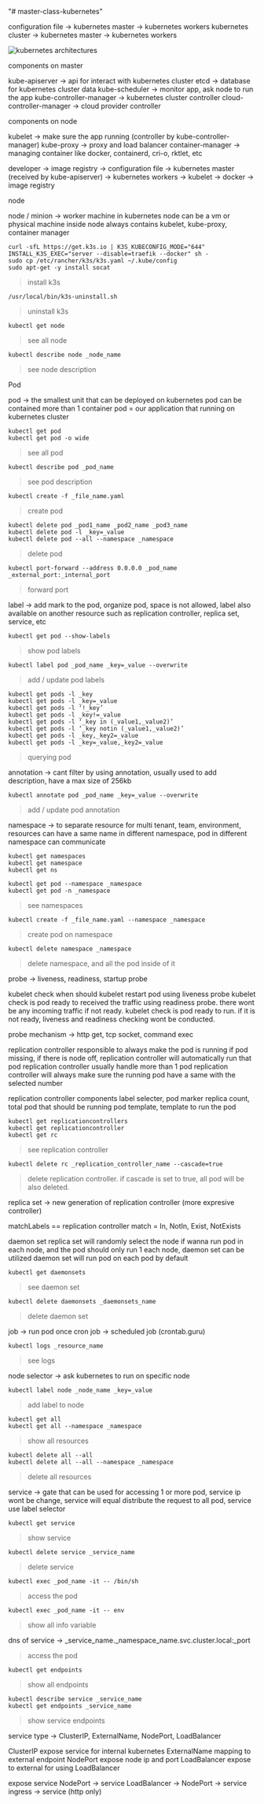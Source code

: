 "# master-class-kubernetes"

configuration file -> kubernetes master -> kubernetes workers
kubernetes cluster -> kubernetes master -> kubernetes workers

![kubernetes architectures](https://kubernetes.io/images/docs/kubernetes-cluster-architecture.svg)

components on master 

kube-apiserver -> api for interact with kubernetes cluster
etcd -> database for kubernetes cluster data
kube-scheduler -> monitor app, ask node to run the app
kube-controller-manager -> kubernetes cluster controller
cloud-controller-manager -> cloud provider controller

components on node

kubelet -> make sure the app running (controller by kube-controller-manager)
kube-proxy -> proxy and load balancer
container-manager -> managing container like docker, containerd, cri-o, rktlet, etc

developer -> image registry -> configuration file -> kubernetes master (received by kube-apiserver) -> kubernetes workers -> kubelet -> docker -> image registry

node

node / minion -> worker machine in kubernetes
node can be a vm or physical machine
inside node always contains kubelet, kube-proxy, container manager


```
curl -sfL https://get.k3s.io | K3S_KUBECONFIG_MODE="644" INSTALL_K3S_EXEC="server --disable=traefik --docker" sh -
sudo cp /etc/rancher/k3s/k3s.yaml ~/.kube/config
sudo apt-get -y install socat
```

> install k3s

```
/usr/local/bin/k3s-uninstall.sh
```

> uninstall k3s

```
kubectl get node
```

> see all node

```
kubectl describe node _node_name
```

> see node description

Pod

pod -> the smallest unit that can be deployed on kubernetes
pod can be contained more than 1 container
pod = our application that running on kubernetes cluster


```
kubectl get pod
kubectl get pod -o wide
```

> see all pod

```
kubectl describe pod _pod_name
```

> see pod description

```
kubectl create -f _file_name.yaml
```

> create pod

```
kubectl delete pod _pod1_name _pod2_name _pod3_name
kubectl delete pod -l _key=_value
kubectl delete pod --all --namespace _namespace
```

> delete pod

```
kubectl port-forward --address 0.0.0.0 _pod_name _external_port:_internal_port 
```

> forward port

label -> add mark to the pod, organize pod, space is not allowed, label also available on another resource such as replication controller, replica set, service, etc

```
kubectl get pod --show-labels
```

> show pod labels


```
kubectl label pod _pod_name _key=_value --overwrite
```

> add / update pod labels

```
kubectl get pods -l _key
kubectl get pods -l _key=_value
kubectl get pods -l ‘!_key’
kubectl get pods -l _key!=_value
kubectl get pods -l ‘_key in (_value1,_value2)’
kubectl get pods -l ‘_key notin (_value1,_value2)’
kubectl get pods -l _key,_key2=_value
kubectl get pods -l _key=_value,_key2=_value
```

> querying pod

annotation -> cant filter by using annotation, usually used to add description, have a max size of 256kb


```
kubectl annotate pod _pod_name _key=_value --overwrite
```

> add / update pod annotation

namespace -> to separate resource for multi tenant, team, environment, resources can have a same name in different namespace, pod in different namespace can communicate

```
kubectl get namespaces
kubectl get namespace
kubectl get ns

kubectl get pod --namespace _namespace
kubectl get pod -n _namespace
```

> see namespaces

```
kubectl create -f _file_name.yaml --namespace _namespace
```

> create pod on namespace

```
kubectl delete namespace _namespace
```

> delete namespace, and all the pod inside of it

probe -> liveness, readiness, startup probe

kubelet check when should kubelet restart pod using liveness probe
kubelet check is pod ready to received the traffic using readiness probe. there wont be any incoming traffic if not ready.
kubelet check is pod ready to run. if it is not ready, liveness and readiness checking wont be conducted.

probe mechanism -> http get, tcp socket, command exec

replication controller 
responsible to always make the pod is running
if pod missing, if there is node off, replication controller will automatically run that pod
replication controller usually handle more than 1 pod
replication controller will always make sure the running pod have a same with the selected number

replication controller components
label selecter, pod marker
replica count, total pod that should be running
pod template, template to run the pod

```
kubectl get replicationcontrollers
kubectl get replicationcontroller
kubectl get rc
```

> see replication controller

```
kubectl delete rc _replication_controller_name --cascade=true
```

> delete replication controller. if cascade is set to true, all pod will be also deleted.

replica set -> new generation of replication controller (more expresive controller)

matchLabels == replication controller
match = In, NotIn, Exist, NotExists

daemon set
replica set will randomly select the node
if wanna run pod in each node, and the pod should only run 1 each node, daemon set can be utilized
daemon set will run pod on each pod by default

```
kubectl get daemonsets
```

> see daemon set

```
kubectl delete daemonsets _daemonsets_name
```

> delete daemon set

job -> run pod once
cron job -> scheduled job (crontab.guru)

```
kubectl logs _resource_name
```

> see logs

node selector -> ask kubernetes to run on specific node

```
kubectl label node _node_name _key=_value
```

> add label to node

```
kubectl get all
kubectl get all --namespace _namespace
```
   
> show all resources

```
kubectl delete all --all                          
kubectl delete all --all --namespace _namespace
```

> delete all resources

service -> gate that can be used for accessing 1 or more pod, service ip wont be change, service will equal distribute the request to all pod, 
service use label selector

```
kubectl get service
```

> show service
   
```
kubectl delete service _service_name
```

> delete service

```
kubectl exec _pod_name -it -- /bin/sh
```

> access the pod


```
kubectl exec _pod_name -it -- env
```

> show all info variable

dns of service -> _service_name._namespace_name.svc.cluster.local:_port

> access the pod

```
kubectl get endpoints
```

> show all endpoints

```
kubectl describe service _service_name
kubectl get endpoints _service_name
```

> show service endpoints

service type -> ClusterIP, ExternalName, NodePort, LoadBalancer

ClusterIP expose service for internal kubernetes
ExternalName mapping to external endpoint
NodePort expose node ip and port
LoadBalancer expose to external for using LoadBalancer

expose service 
NodePort -> service
LoadBalancer -> NodePort -> service
ingress -> service (http only)



